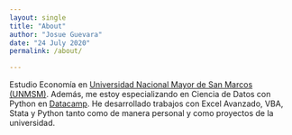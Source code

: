 ```yaml
---
layout: single
title: "About"
author: "Josue Guevara"
date: "24 July 2020"
permalink: /about/

---
```


Estudio Economía en [Universidad Nacional Mayor de San Marcos (UNMSM)](https://es.wikipedia.org/wiki/Universidad_Nacional_Mayor_de_San_Marcos). Además, me estoy especializando en Ciencia de Datos con Python en [Datacamp](https://www.datacamp.com/). He desarrollado trabajos con Excel Avanzado, VBA, Stata y Python tanto como de manera personal y como proyectos de la universidad.
